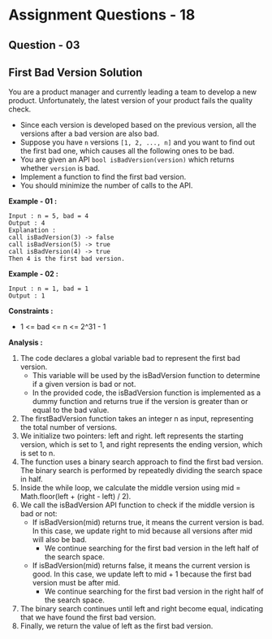 # **Assignment Questions - 18**
## **Question - 03** 
## **First Bad Version Solution**

You are a product manager and currently leading a team to develop a new product. Unfortunately, the latest version of your product fails the quality check. 
- Since each version is developed based on the previous version, all the versions after a bad version are also bad.
- Suppose you have `n` versions `[1, 2, ..., n]` and you want to find out the first bad one, which causes all the following ones to be bad.
- You are given an API `bool isBadVersion(version)` which returns whether `version` is bad. 
- Implement a function to find the first bad version. 
- You should minimize the number of calls to the API.

**Example - 01 :**
```
Input : n = 5, bad = 4
Output : 4
Explanation :
call isBadVersion(3) -> false
call isBadVersion(5) -> true
call isBadVersion(4) -> true
Then 4 is the first bad version.
```

**Example - 02 :**
```
Input : n = 1, bad = 1
Output : 1
```

**Constraints :**
- 1 <= bad <= n <= 2^31 - 1

**Analysis :**
1. The code declares a global variable bad to represent the first bad version. 
    - This variable will be used by the isBadVersion function to determine if a given version is bad or not. 
    - In the provided code, the isBadVersion function is implemented as a dummy function and returns true if the version is greater than or equal to the bad value.
2. The firstBadVersion function takes an integer n as input, representing the total number of versions.
3. We initialize two pointers: left and right. left represents the starting version, which is set to 1, and right represents the ending version, which is set to n.
4. The function uses a binary search approach to find the first bad version. The binary search is performed by repeatedly dividing the search space in half.
5. Inside the while loop, we calculate the middle version using mid = Math.floor(left + (right - left) / 2).
6. We call the isBadVersion API function to check if the middle version is bad or not:
    - If isBadVersion(mid) returns true, it means the current version is bad. In this case, we update right to mid because all versions after mid will also be bad. 
        - We continue searching for the first bad version in the left half of the search space.
    - If isBadVersion(mid) returns false, it means the current version is good. In this case, we update left to mid + 1 because the first bad version must be after mid. 
        - We continue searching for the first bad version in the right half of the search space.
7. The binary search continues until left and right become equal, indicating that we have found the first bad version.
8. Finally, we return the value of left as the first bad version.